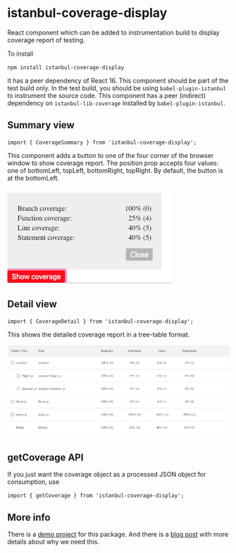 # istanbul-coverage-display
React component which can be added to instrumentation build to display coverage report of testing.

To install
```
npm install istanbul-coverage-display
```

It has a peer dependency of React 16. This component should be part of the test build only. In the test build, you should be using `babel-plugin-istanbul`
to instrument the source code. This component has a peer (indirect) dependency on `istanbul-lib-coverage` installed by `babel-plugin-istanbul`.

## Summary view
```
import { CoverageSummary } from 'istanbul-coverage-display';
```
This component adds a button to one of the four corner of the browser window to show coverage report. The position prop accepts four values: 
one of bottomLeft, topLeft, bottomRight, topRight. By default, the button is at the bottomLeft.

![Coverage display](coverage-summary.png)

## Detail view
```
import { CoverageDetail } from 'istanbul-coverage-display';
```
This shows the detailed coverage report in a tree-table format.

![Coverage display](coverage-detail.png)

## getCoverage API
If you just want the coverage object as a processed JSON object for consumption, use
```
import { getCoverage } from 'istanbul-coverage-display';
```

## More info
There is a [demo project](https://reactbook.netlify.com) for this package. And there is a [blog post](https://vijayt.com/post/code-coverage-of-manual-testing-using-istanbul/) with more details about why we need this.


